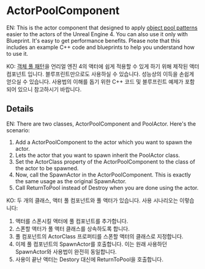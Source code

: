 # ActorPoolComponent

EN: This is the actor component that designed to apply [object pool patterns](https://en.wikipedia.org/wiki/Object_pool_pattern) easier to the actors of the Unreal Engine 4. You can also use it only with Blueprint. It's easy to get performance benefits. Please note that this includes an example C++ code and blueprints to help you understand how to use it.

KO: [객체 풀 패턴](https://en.wikipedia.org/wiki/Object_pool_pattern)을 언리얼 엔진 4의 액터에 쉽게 적용할 수 있게 하기 위해 제작된 액터 컴포넌트 입니다. 블루프린트만으로도 사용하실 수 있습니다. 성능상의 이득을 손쉽게 얻으실 수 있습니다. 사용법의 이해를 돕기 위한 C++ 코드 및 블루프린트 예제가 포함되어 있으니 참고하시기 바랍니다.

## Details

EN: There are two classes, ActorPoolComponent and PoolActor. Here's the scenario:

1. Add a ActorPoolComponent to the actor which you want to spawn the actor.
1. Lets the actor that you want to spawn inherit the PoolActor class.
1. Set the ActorClass property of the ActorPoolComponent to the class of the actor to be spawned.
1. Now, call the SpawnActor in the ActorPoolComponent. This is exactly the same usage as the original SpawnActor.
1. Call ReturnToPool instead of Destroy when you are done using the actor.

KO: 두 개의 클래스, 액터 풀 컴포넌트와 풀 액터가 있습니다. 사용 시나리오는 이렇습니다:

1. 액터를 스폰시킬 액터에 풀 컴포넌트를 추가합니다.
1. 스폰할 액터가 풀 액터 클래스를 상속하도록 합니다.
1. 풀 컴포넌트의 ActorClass 프로퍼티를 스폰할 액터의 클래스로 지정합니다.
1. 이제 풀 컴포넌트의 SpawnActor를 호출합니다. 이는 원래 사용하던 SpawnActor와 사용법이 완전히 동일합니다.
1. 사용이 끝난 액터는 Destory 대신에 ReturnToPool을 호출합니다.

